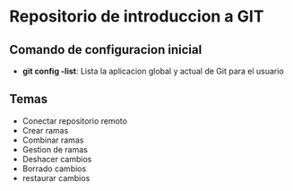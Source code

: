 # Repositorio de introduccion a GIT


##  Comando de configuracion inicial
* **git config -list**: Lista la aplicacion global y actual de Git para el usuario

## Temas
* Conectar repositorio remoto
* Crear ramas
* Combinar ramas
* Gestion de ramas
* Deshacer cambios
* Borrado cambios
* restaurar cambios
